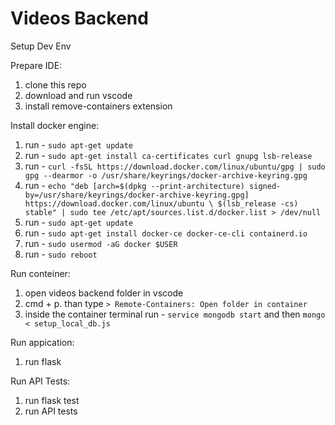 # Videos Backend

Setup Dev Env

Prepare IDE:
1) clone this repo
2) download and run vscode
3) install remove-containers extension

Install docker engine:
1) run - `sudo apt-get update`
2) run - `sudo apt-get install ca-certificates curl gnupg lsb-release`
3) run - `curl -fsSL https://download.docker.com/linux/ubuntu/gpg | sudo gpg --dearmor -o /usr/share/keyrings/docker-archive-keyring.gpg`
4) run - `echo "deb [arch=$(dpkg --print-architecture) signed-by=/usr/share/keyrings/docker-archive-keyring.gpg] https://download.docker.com/linux/ubuntu \
  $(lsb_release -cs) stable" | sudo tee /etc/apt/sources.list.d/docker.list > /dev/null`
5) run - `sudo apt-get update`
6) run - `sudo apt-get install docker-ce docker-ce-cli containerd.io`
7) run - `sudo usermod -aG docker $USER`
8) run - `sudo reboot`

Run conteiner:
1) open videos backend folder in vscode
2) cmd + p. than type `> Remote-Containers: Open folder in container`
3) inside the container terminal run - `service mongodb start` and then `mongo < setup_local_db.js`

Run appication:
1) run flask

Run API Tests:
1) run flask test
2) run API tests
